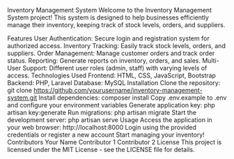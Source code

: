 Inventory Management System
Welcome to the Inventory Management System project! This system is designed to help businesses efficiently manage their inventory, keeping track of stock levels, orders, and suppliers.

Features
User Authentication: Secure login and registration system for authorized access.
Inventory Tracking: Easily track stock levels, orders, and suppliers.
Order Management: Manage customer orders and track order status.
Reporting: Generate reports on inventory, orders, and sales.
Multi-User Support: Different user roles (admin, staff) with varying levels of access.
Technologies Used
Frontend: HTML, CSS, JavaScript, Bootstrap
Backend: PHP, Laravel
Database: MySQL
Installation
Clone the repository: git clone https://github.com/yourusername/inventory-management-system.git
Install dependencies: composer install
Copy .env.example to .env and configure your environment variables
Generate application key: php artisan key:generate
Run migrations: php artisan migrate
Start the development server: php artisan serve
Usage
Access the application in your web browser: http://localhost:8000
Login using the provided credentials or register a new account
Start managing your inventory!
Contributors
Your Name
Contributor 1
Contributor 2
License
This project is licensed under the MIT License - see the LICENSE file for details.
